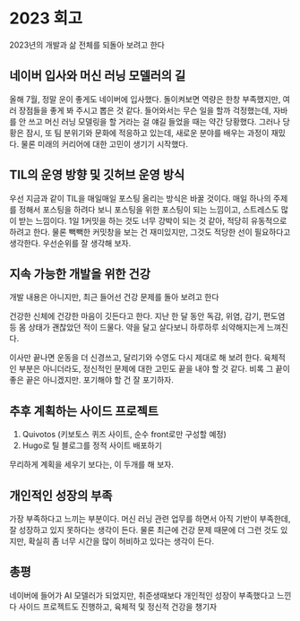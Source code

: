 # 2023 회고

2023년의 개발과 삶 전체를 되돌아 보려고 한다

## 네이버 입사와 머신 러닝 모델러의 길

올해 7월, 정말 운이 좋게도 네이버에 입사했다. 돌이켜보면 역량은 한창 부족했지만, 여러 장점들을 좋게 봐 주시고 뽑은 것 같다.
들어와서는 무슨 일을 할까 걱정했는데, 자바를 안 쓰고 머신 러닝 모델링을 할 거라는 걸 얘길 들었을 때는 약간 당황했다.
그러나 당황은 잠시, 또 팀 분위기와 문화에 적응하고 있는데, 새로운 분야를 배우는 과정이 재밌다.
물론 미래의 커리어에 대한 고민이 생기기 시작했다.

## TIL의 운영 방향 및 깃허브 운영 방식

우선 지금과 같이 TIL을 매일매일 포스팅 올리는 방식은 바꿀 것이다.
매일 하나의 주제를 정해서 포스팅을 하려다 보니 포스팅을 위한 포스팅이 되는 느낌이고, 스트레스도 많이 받는 느낌이다.
1일 1커밋을 하는 것도 너무 강박이 되는 것 같아, 적당히 유동적으로 하려고 한다.
물론 빽빽한 커밋창을 보는 건 재미있지만, 그것도 적당한 선이 필요하다고 생각한다. 우선순위를 잘 생각해 보자.

## 지속 가능한 개발을 위한 건강

개발 내용은 아니지만, 최근 들어선 건강 문제를 돌아 보려고 한다

건강한 신체에 건강한 마음이 깃든다고 한다. 지난 한 달 동안 독감, 위염, 감기, 편도염 등 몸 상태가 괜찮았던 적이 드물다.
약을 달고 살다보니 하루하루 쇠약해지는게 느껴진다.

이사만 끝나면 운동을 더 신경쓰고, 달리기와 수영도 다시 제대로 해 보려 한다.
육체적인 부분은 아니더라도, 정신적인 문제에 대한 고민도 끝을 내야 할 것 같다. 비록 그 끝이 좋은 끝은 아니겠지만.
포기해야 할 건 잘 포기하자.

## 추후 계획하는 사이드 프로젝트

1. Quivotos (키보토스 퀴즈 사이트, 순수 front로만 구성할 예정)
2. Hugo로 틸 블로그를 정적 사이트 배포하기

무리하게 계획을 세우기 보다는, 이 두개를 해 보자.

## 개인적인 성장의 부족

가장 부족하다고 느끼는 부분이다. 머신 러닝 관련 업무를 하면서 아직 기반이 부족한데, 잘 성장하고 있지 못하다는 생각이 든다.
물론 최근에 건강 문제 때문에 더 그런 것도 있지만, 확실히 좀 너무 시간을 많이 허비하고 있다는 생각이 든다.

## 총평

네이버에 들어가 AI 모델러가 되었지만, 취준생때보다 개인적인 성장이 부족했다고 느낀다
사이드 프로젝트도 진행하고, 육체적 및 정신적 건강을 챙기자
